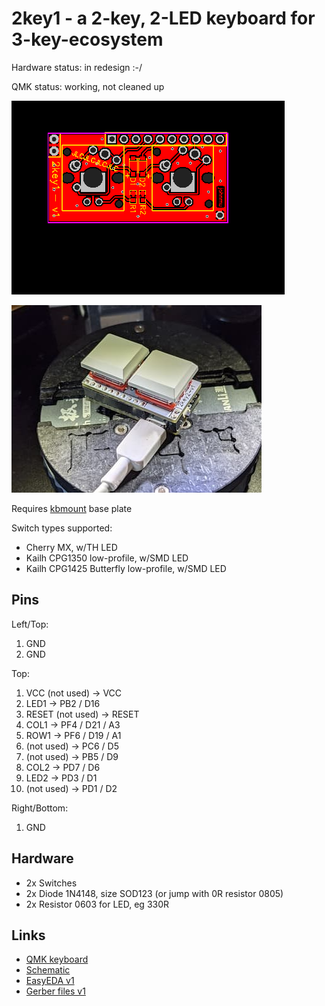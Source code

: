 # 2key1 - a 2-key, 2-LED keyboard for 3-key-ecosystem

Hardware status: in redesign :-/

QMK status: working, not cleaned up

![](board.png)

![](photo.jpg)

Requires [kbmount](../kbmount/) base plate

Switch types supported:

* Cherry MX, w/TH LED
* Kailh CPG1350 low-profile, w/SMD LED
* Kailh CPG1425 Butterfly low-profile, w/SMD LED

## Pins

Left/Top: 

1. GND
2. GND

Top:

1. VCC (not used) -> VCC
2. LED1 -> PB2 / D16
3. RESET (not used) -> RESET
4. COL1 -> PF4 / D21 / A3
5. ROW1 -> PF6 / D19 / A1
6. (not used) -> PC6 / D5
7. (not used) -> PB5 / D9
8. COL2 -> PD7 / D6
9. LED2 -> PD3 / D1
10. (not used) -> PD1 / D2

Right/Bottom:

1. GND

## Hardware

* 2x Switches
* 2x Diode 1N4148, size SOD123 (or jump with 0R resistor 0805)
* 2x Resistor 0603 for LED, eg 330R

## Links

* [QMK keyboard](https://github.com/softplus/3keyecosystem-qmk/tree/main/2key1)
* [Schematic](schematic.pdf)
* [EasyEDA v1](https://easyeda.com/account/project/setting/basic?project=8973a52ca8d5454cb516ae101822be3a)
* [Gerber files v1](gerber.zip)
